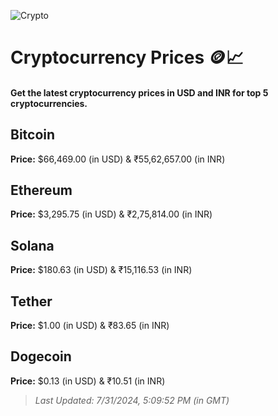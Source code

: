 
![Crypto](https://www.techguide.com.au/wp-content/uploads/2020/11/crypto3.jpeg)

# Cryptocurrency Prices 🪙📈

#### Get the latest cryptocurrency prices in USD and INR for top 5 cryptocurrencies.

## Bitcoin

**Price:** $66,469.00 (in USD) & ₹55,62,657.00 (in INR)

## Ethereum

**Price:** $3,295.75 (in USD) & ₹2,75,814.00 (in INR)

## Solana

**Price:** $180.63 (in USD) & ₹15,116.53 (in INR)

## Tether

**Price:** $1.00 (in USD) & ₹83.65 (in INR)

## Dogecoin

**Price:** $0.13 (in USD) & ₹10.51 (in INR)

> _Last Updated: 7/31/2024, 5:09:52 PM (in GMT)_
